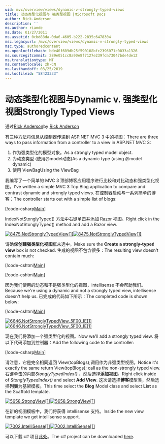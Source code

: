 ```yaml
---
uid: mvc/overview/views/dynamic-v-strongly-typed-views
title: 动态类型化视图与 强类型视图 |Microsoft Docs
author: Rick-Anderson
description: ''
ms.author: riande
ms.date: 01/27/2011
ms.assetid: 0cbd88da-0da6-4605-b222-2835c6478304
msc.legacyurl: /mvc/overview/views/dynamic-v-strongly-typed-views
msc.type: authoredcontent
ms.openlocfilehash: bde40f609db25f590108bfc2396071c0033a1326
ms.sourcegitcommit: 289e051cc8a90e8f7127e239fda73047bde4de12
ms.translationtype: MT
ms.contentlocale: zh-CN
ms.lasthandoff: 03/25/2019
ms.locfileid: "58423333"
---
```

<a name="dynamic-v-strongly-typed-views"></a><span data-ttu-id="4b615-103">动态类型化视图与</span><span class="sxs-lookup"><span data-stu-id="4b615-103">Dynamic v.</span></span> <span data-ttu-id="4b615-104">强类型化视图</span><span class="sxs-lookup"><span data-stu-id="4b615-104">Strongly Typed Views</span></span>
====================
<span data-ttu-id="4b615-105">通过[Rick Anderson]((https://twitter.com/RickAndMSFT))</span><span class="sxs-lookup"><span data-stu-id="4b615-105">by [Rick Anderson]((https://twitter.com/RickAndMSFT))</span></span>

<span data-ttu-id="4b615-106">有三种方法将信息从控制器传递到 ASP.NET MVC 3 中的视图：</span><span class="sxs-lookup"><span data-stu-id="4b615-106">There are three ways to pass information from a controller to a view in ASP.NET MVC 3:</span></span>

1. <span data-ttu-id="4b615-107">作为强类型化的模型对象。</span><span class="sxs-lookup"><span data-stu-id="4b615-107">As a strongly typed model object.</span></span>
2. <span data-ttu-id="4b615-108">为动态类型 (使用@model动态)</span><span class="sxs-lookup"><span data-stu-id="4b615-108">As a dynamic type (using @model dynamic)</span></span>
3. <span data-ttu-id="4b615-109">使用 ViewBag</span><span class="sxs-lookup"><span data-stu-id="4b615-109">Using the ViewBag</span></span>

<span data-ttu-id="4b615-110">我编写了一个简单的 MVC 3 顶部博客应用程序进行比较和对比动态和强类型化视图。</span><span class="sxs-lookup"><span data-stu-id="4b615-110">I've written a simple MVC 3 Top Blog application to compare and contrast dynamic and strongly typed views.</span></span> <span data-ttu-id="4b615-111">在控制器启动与一系列简单的博客：</span><span class="sxs-lookup"><span data-stu-id="4b615-111">The controller starts out with a simple list of blogs:</span></span>

[!code-csharp[Main](dynamic-v-strongly-typed-views/samples/sample1.cs)]

<span data-ttu-id="4b615-112">IndexNotStonglyTyped() 方法中右键单击并添加 Razor 视图。</span><span class="sxs-lookup"><span data-stu-id="4b615-112">Right click in the IndexNotStonglyTyped() method and add a Razor view.</span></span>

<span data-ttu-id="4b615-113">[![8475.NotStronglyTypedView[1]](dynamic-v-strongly-typed-views/_static/image2.png)](dynamic-v-strongly-typed-views/_static/image1.png)</span><span class="sxs-lookup"><span data-stu-id="4b615-113">[![8475.NotStronglyTypedView[1]](dynamic-v-strongly-typed-views/_static/image2.png)](dynamic-v-strongly-typed-views/_static/image1.png)</span></span>

<span data-ttu-id="4b615-114">请确保**创建强类型化视图**框未选中。</span><span class="sxs-lookup"><span data-stu-id="4b615-114">Make sure the **Create a strongly-typed view** box is not checked.</span></span> <span data-ttu-id="4b615-115">生成的视图不包含很多：</span><span class="sxs-lookup"><span data-stu-id="4b615-115">The resulting view doesn't contain much:</span></span>

[!code-cshtml[Main](dynamic-v-strongly-typed-views/samples/sample2.cshtml)]

[!code-cshtml[Main](dynamic-v-strongly-typed-views/samples/sample3.cshtml)]

<span data-ttu-id="4b615-116">因为我们使用的动态和不是强类型化的视图，intellisense 不会帮助我们。</span><span class="sxs-lookup"><span data-stu-id="4b615-116">Because we're using a dynamic and not a strongly typed view, intellisense doesn't help us.</span></span> <span data-ttu-id="4b615-117">已完成的代码如下所示：</span><span class="sxs-lookup"><span data-stu-id="4b615-117">The completed code is shown below:</span></span>

[!code-cshtml[Main](dynamic-v-strongly-typed-views/samples/sample4.cshtml)]

<span data-ttu-id="4b615-118">[![6646.NotStronglyTypedView_5F00_IE[1]](dynamic-v-strongly-typed-views/_static/image4.png)](dynamic-v-strongly-typed-views/_static/image3.png)</span><span class="sxs-lookup"><span data-stu-id="4b615-118">[![6646.NotStronglyTypedView_5F00_IE[1]](dynamic-v-strongly-typed-views/_static/image4.png)](dynamic-v-strongly-typed-views/_static/image3.png)</span></span>

<span data-ttu-id="4b615-119">现在我们将添加一个强类型化的视图。</span><span class="sxs-lookup"><span data-stu-id="4b615-119">Now we'll add a strongly typed view.</span></span> <span data-ttu-id="4b615-120">将以下代码添加到控制器：</span><span class="sxs-lookup"><span data-stu-id="4b615-120">Add the following code to the controller:</span></span>

[!code-csharp[Main](dynamic-v-strongly-typed-views/samples/sample5.cs)]


<span data-ttu-id="4b615-121">请注意，它是完全相同返回 View(topBlogs);调用作为非强类型视图。</span><span class="sxs-lookup"><span data-stu-id="4b615-121">Notice it's exactly the same return View(topBlogs); call as the non-strongly typed view.</span></span> <span data-ttu-id="4b615-122">右键单击的内部*StonglyTypedIndex()* ，然后选择**添加视图**。</span><span class="sxs-lookup"><span data-stu-id="4b615-122">Right click inside of *StonglyTypedIndex()* and select **Add View**.</span></span> <span data-ttu-id="4b615-123">这次请选择**博客**模型类，然后选择**列表**为基架模板。</span><span class="sxs-lookup"><span data-stu-id="4b615-123">This time select the **Blog** Model class and select **List** as the Scaffold template.</span></span>

<span data-ttu-id="4b615-124">[![5658.StrongView[1]](dynamic-v-strongly-typed-views/_static/image6.png)](dynamic-v-strongly-typed-views/_static/image5.png)</span><span class="sxs-lookup"><span data-stu-id="4b615-124">[![5658.StrongView[1]](dynamic-v-strongly-typed-views/_static/image6.png)](dynamic-v-strongly-typed-views/_static/image5.png)</span></span>

<span data-ttu-id="4b615-125">在新的视图模板中，我们将获得 intellisense 支持。</span><span class="sxs-lookup"><span data-stu-id="4b615-125">Inside the new view template we get intellisense support.</span></span>

<span data-ttu-id="4b615-126">[![7002.IntelliSense[1]](dynamic-v-strongly-typed-views/_static/image8.png)](dynamic-v-strongly-typed-views/_static/image7.png)</span><span class="sxs-lookup"><span data-stu-id="4b615-126">[![7002.IntelliSense[1]](dynamic-v-strongly-typed-views/_static/image8.png)](dynamic-v-strongly-typed-views/_static/image7.png)</span></span>

<span data-ttu-id="4b615-127">可以下载 c# 项目[此处](https://blogs.msdn.com/cfs-file.ashx/__key/CommunityServer-Blogs-Components-WeblogFiles/00-00-01-11-73-SSMS/1817.Mvc3ViewDemo.zip)。</span><span class="sxs-lookup"><span data-stu-id="4b615-127">The c# project can be downloaded [here](https://blogs.msdn.com/cfs-file.ashx/__key/CommunityServer-Blogs-Components-WeblogFiles/00-00-01-11-73-SSMS/1817.Mvc3ViewDemo.zip).</span></span>
